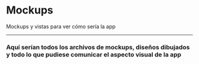 # Mockups
Mockups y vistas para ver cómo sería la app
***
### Aquí serían todos los archivos de mockups, diseños dibujados y todo lo que pudiese comunicar el aspecto visual de la app
